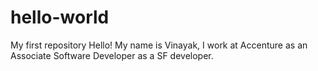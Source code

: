 # hello-world
My first repository
Hello! My name is Vinayak, I work at Accenture as an Associate Software Developer as a SF developer.

